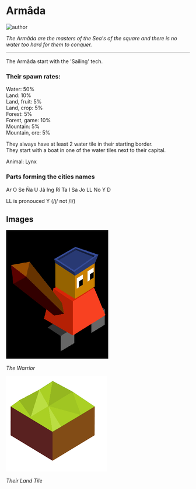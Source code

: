 # Armâda

![author](https://img.shields.io/badge/author-THomez%233628-%237289DA)

*The Armâda are the masters of the Sea's of the square and there is no water too hard for them to conquer.*

---

The Armâda start with the 'Sailing' tech.

### Their spawn rates:

Water: 50%  
Land: 10%  
Land, fruit: 5%  
Land, crop: 5%  
Forest: 5%  
Forest, game: 10%  
Mountain: 5%  
Mountain, ore: 5%  

They always have at least 2 water tile in their starting border.  
They start with a boat in one of the water tiles next to their capital.  

Animal: Lynx

### Parts forming the cities names

Ar O Se Ña U Jâ Ing Rî Ta I Sa Jo LL No Y D

LL is pronouced Y (/j/ not /i/)

## Images

![warrior](images/armada0.png)

*The Warrior*

![land](images/armada1.png)

*Their Land Tile*
